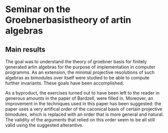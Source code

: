 # Seminar on the Groebnerbasistheory of artin algebras

## Main results

The goal was to understand the theory of groebner basis for finitely generated artin algebras for the purpose of implementation in computer programms.
As an extension, the minimal projective resolutions of such algebras as bimodules over itself were studied to be able to compute further invariants.
These goals have been accomplished.

As a byproduct, the exercises turned out to have been left to the reader in generous amounts in the paper of Bardzell, were filled in.
Moreover, an improvement in the techniques used in this paper has been suggested: 
the paper uses a very artifical order of the caconical basis of certain projective bimodules, which is replaced with an order that is more general and natural.
The validity of the arguments that relied on this order seem to be all still valid using the suggested alterantive.
